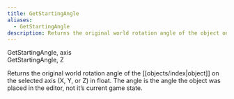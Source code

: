 ```yaml
---
title: GetStartingAngle
aliases:
  - GetStartingAngle
description: Returns the original world rotation angle of the object on the selected axis in float.
---
```

GetStartingAngle, axis  
GetStartingAngle, Z

Returns the original world rotation angle of the [[objects/index|object]] on the selected axis (X, Y, or Z) in float. The angle is the angle the object was placed in the editor, not it’s current game state.
